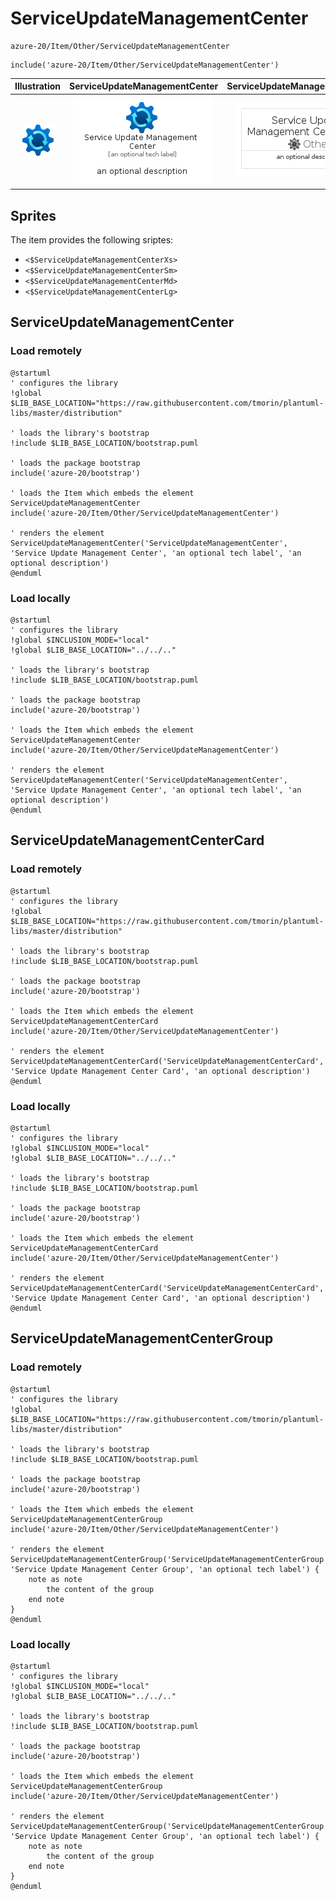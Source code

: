 # ServiceUpdateManagementCenter


```text
azure-20/Item/Other/ServiceUpdateManagementCenter
```

```text
include('azure-20/Item/Other/ServiceUpdateManagementCenter')
```



| Illustration | ServiceUpdateManagementCenter | ServiceUpdateManagementCenterCard | ServiceUpdateManagementCenterGroup |
| :---: | :---: | :---: | :---: |
| ![illustration for Illustration](../../../azure-20/Item/Other/ServiceUpdateManagementCenter.png) | ![illustration for ServiceUpdateManagementCenter](../../../azure-20/Item/Other/ServiceUpdateManagementCenter.Local.png) | ![illustration for ServiceUpdateManagementCenterCard](../../../azure-20/Item/Other/ServiceUpdateManagementCenterCard.Local.png) | ![illustration for ServiceUpdateManagementCenterGroup](../../../azure-20/Item/Other/ServiceUpdateManagementCenterGroup.Local.png) |



## Sprites
The item provides the following sriptes:

- `<$ServiceUpdateManagementCenterXs>`
- `<$ServiceUpdateManagementCenterSm>`
- `<$ServiceUpdateManagementCenterMd>`
- `<$ServiceUpdateManagementCenterLg>`





## ServiceUpdateManagementCenter

### Load remotely
```plantuml
@startuml
' configures the library
!global $LIB_BASE_LOCATION="https://raw.githubusercontent.com/tmorin/plantuml-libs/master/distribution"

' loads the library's bootstrap
!include $LIB_BASE_LOCATION/bootstrap.puml

' loads the package bootstrap
include('azure-20/bootstrap')

' loads the Item which embeds the element ServiceUpdateManagementCenter
include('azure-20/Item/Other/ServiceUpdateManagementCenter')

' renders the element
ServiceUpdateManagementCenter('ServiceUpdateManagementCenter', 'Service Update Management Center', 'an optional tech label', 'an optional description')
@enduml
```

### Load locally
```plantuml
@startuml
' configures the library
!global $INCLUSION_MODE="local"
!global $LIB_BASE_LOCATION="../../.."

' loads the library's bootstrap
!include $LIB_BASE_LOCATION/bootstrap.puml

' loads the package bootstrap
include('azure-20/bootstrap')

' loads the Item which embeds the element ServiceUpdateManagementCenter
include('azure-20/Item/Other/ServiceUpdateManagementCenter')

' renders the element
ServiceUpdateManagementCenter('ServiceUpdateManagementCenter', 'Service Update Management Center', 'an optional tech label', 'an optional description')
@enduml
```

## ServiceUpdateManagementCenterCard

### Load remotely
```plantuml
@startuml
' configures the library
!global $LIB_BASE_LOCATION="https://raw.githubusercontent.com/tmorin/plantuml-libs/master/distribution"

' loads the library's bootstrap
!include $LIB_BASE_LOCATION/bootstrap.puml

' loads the package bootstrap
include('azure-20/bootstrap')

' loads the Item which embeds the element ServiceUpdateManagementCenterCard
include('azure-20/Item/Other/ServiceUpdateManagementCenter')

' renders the element
ServiceUpdateManagementCenterCard('ServiceUpdateManagementCenterCard', 'Service Update Management Center Card', 'an optional description')
@enduml
```

### Load locally
```plantuml
@startuml
' configures the library
!global $INCLUSION_MODE="local"
!global $LIB_BASE_LOCATION="../../.."

' loads the library's bootstrap
!include $LIB_BASE_LOCATION/bootstrap.puml

' loads the package bootstrap
include('azure-20/bootstrap')

' loads the Item which embeds the element ServiceUpdateManagementCenterCard
include('azure-20/Item/Other/ServiceUpdateManagementCenter')

' renders the element
ServiceUpdateManagementCenterCard('ServiceUpdateManagementCenterCard', 'Service Update Management Center Card', 'an optional description')
@enduml
```

## ServiceUpdateManagementCenterGroup

### Load remotely
```plantuml
@startuml
' configures the library
!global $LIB_BASE_LOCATION="https://raw.githubusercontent.com/tmorin/plantuml-libs/master/distribution"

' loads the library's bootstrap
!include $LIB_BASE_LOCATION/bootstrap.puml

' loads the package bootstrap
include('azure-20/bootstrap')

' loads the Item which embeds the element ServiceUpdateManagementCenterGroup
include('azure-20/Item/Other/ServiceUpdateManagementCenter')

' renders the element
ServiceUpdateManagementCenterGroup('ServiceUpdateManagementCenterGroup', 'Service Update Management Center Group', 'an optional tech label') {
    note as note
        the content of the group
    end note
}
@enduml
```

### Load locally
```plantuml
@startuml
' configures the library
!global $INCLUSION_MODE="local"
!global $LIB_BASE_LOCATION="../../.."

' loads the library's bootstrap
!include $LIB_BASE_LOCATION/bootstrap.puml

' loads the package bootstrap
include('azure-20/bootstrap')

' loads the Item which embeds the element ServiceUpdateManagementCenterGroup
include('azure-20/Item/Other/ServiceUpdateManagementCenter')

' renders the element
ServiceUpdateManagementCenterGroup('ServiceUpdateManagementCenterGroup', 'Service Update Management Center Group', 'an optional tech label') {
    note as note
        the content of the group
    end note
}
@enduml
```


